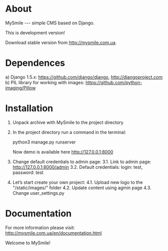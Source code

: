 About
=====

MySmile --- simple CMS based on Django.

This is development version!

Download stable version from http://mysmile.com.ua. 

Dependences
===========

a) Django 1.5.x: https://github.com/django/django, http://djangoproject.com
b) PIL library for working with images: https://github.com/python-imaging/Pillow


Installation
============

1. Unpack archive with MySmile to the project directory
2. In the project directory run a command in the terminal: 
    
      python3 manage.py runserver
    
   Now demo is available here  http://127.0.0.1:8000

3. Change default credentials to admin page:
   3.1. Link to admin page: http://127.0.0.1:8000/admin
   3.2. Default credentials: login: test, password: test

4. Let’s start create your own project:
   4.1. Upload new logo to the "/static/images/" folder
   4.2. Update content using agmin page
   4.3. Change user_settings.py
   


Documentation
=============

For more information please visit: http://mysmile.com.ua/en/documentation.html

Welcome to MySmile!
 
